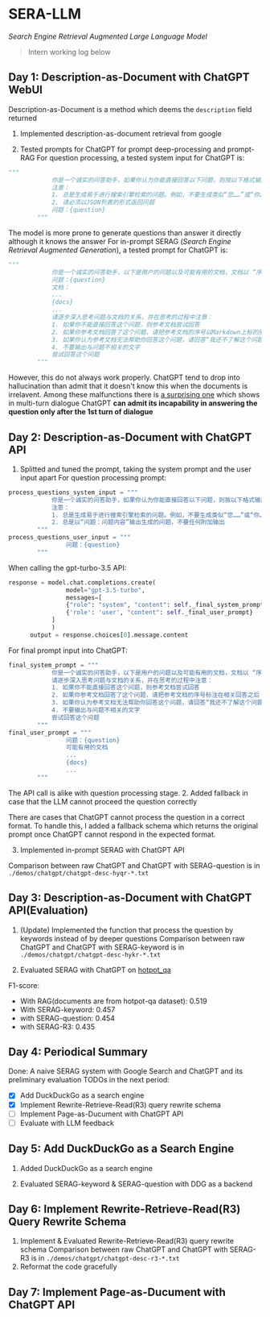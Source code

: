 # SERA-LLM
*Search Engine Retrieval Augmented Large Language Model*

> Intern working log below
## Day 1: Description-as-Document with ChatGPT WebUI

Description-as-Document is a method which deems the `description` field returned

1. Implemented description-as-document retrieval from google

2. Tested prompts for ChatGPT for prompt deep-processing and prompt-RAG
For question processing, a tested system input for ChatGPT is:
```python
"""
            你是一个诚实的问答助手，如果你认为你能直接回答以下问题，则按以下格式输出：“答案: 该问题的答案”，否则，请针对以下问题生成{k}个更加深入的问题并直接输出。
            注意：
            1. 总是生成易于进行搜索引擎检索的问题。例如，不要生成类似“您……”或“你……”的问题，
            2. 请必须以JSON列表的形式返回问题
            问题：{question}
        """
```
The model is more prone to generate questions than answer it directly although it knows the answer
For in-prompt SERAG (*Search Engine Retrieval Augmented Generation*), a tested prompt for ChatGPT is:

```python
"""
            你是一个诚实的问答助手，以下是用户的问题以及可能有用的文档，文档以 “序号：内容” 的格式给出：
            问题：{question}
            文档：
            ...
            {docs}
            ...
            请逐步深入思考问题与文档的关系，并在思考的过程中注意：
            1. 如果你不能直接回答这个问题，则参考文档尝试回答
            2. 如果你参考文档回答了这个问题，请把参考文档的序号以Markdown上标的形式标注在相关回答之后
            3. 如果你认为参考文档无法帮助你回答这个问题，请回答“我还不了解这个问题的答案”
            4. 不要输出与问题不相关的文字
            尝试回答这个问题
        """
```

However, this do not always work properly. ChatGPT tend to drop into hallucination than admit that it doesn't know this when the documents is irrelavent. Among these malfunctions there is [a surprising one](https://chat.openai.com/share/9c26faf9-4ad7-4430-ae03-2ca15833c628) which shows in multi-turn dialogue ChatGPT **can admit its incapability in answering the question only after the 1st turn of dialogue**

## Day 2: Description-as-Document with ChatGPT API

1. Splitted and tuned the prompt, taking the system prompt and the user input apart
For question processing prompt:
```python
process_questions_system_input = """
            你是一个诚实的问答助手，如果你认为你能直接回答以下问题，则按以下格式输出：“答案: 该问题的答案”，否则，请针对以下问题生成{k}个更加深入的问题并以“问题：问题内容”输出。
            注意：
            1. 总是生成易于进行搜索引擎检索的问题。例如，不要生成类似“您……”或“你……”的问题，
            2. 总是以“问题：问题内容”输出生成的问题，不要任何附加输出
        """
process_questions_user_input = """
                问题：{question}
        """
```
When calling the gpt-turbo-3.5 API:
```python
response = model.chat.completions.create(
                model="gpt-3.5-turbo",
                messages=[
                {"role": "system", "content": self._final_system_prompt},
                {'role': 'user', "content": self._final_user_prompt}
            ]
            )
      output = response.choices[0].message.content
```

For final prompt input into ChatGPT:
```python
final_system_prompt = """
            你是一个诚实的问答助手，以下是用户的问题以及可能有用的文档，文档以 “序号：内容” 的格式给出：
            请逐步深入思考问题与文档的关系，并在思考的过程中注意：
            1. 如果你不能直接回答这个问题，则参考文档尝试回答
            2. 如果你参考文档回答了这个问题，请把参考文档的序号标注在相关回答之后
            3. 如果你认为参考文档无法帮助你回答这个问题，请回答“我还不了解这个问题的答案”
            4. 不要输出与问题不相关的文字
            尝试回答这个问题
        """
final_user_prompt = """
                问题：{question}
                可能有用的文档
                ...
                {docs}
                ...
        """
```
The API call is alike with question processing stage.
2. Added fallback in case that the LLM cannot proceed the question correctly

There are cases that ChatGPT cannot process the question in a correct format. To handle this, I added a fallback schema which returns the original prompt once ChatGPT cannot respond in the expected format.

3. Implemented in-prompt SERAG with ChatGPT API

Comparison between raw ChatGPT and ChatGPT with SERAG-question is in `./demos/chatgpt/chatgpt-desc-hyqr-*.txt`

## Day 3: Description-as-Document with ChatGPT API(Evaluation)

1. (Update) Implemented the function that process the question by keywords instead of by deeper questions
Comparison between raw ChatGPT and ChatGPT with SERAG-keyword is in `./demos/chatgpt/chatgpt-desc-hykr-*.txt`

2. Evaluated SERAG with ChatGPT on [hotpot_qa](https://huggingface.co/datasets/hotpot_qa) 

F1-score:
- With RAG(documents are from hotpot-qa dataset): 0.519
- With SERAG-keyword: 0.457
- with SERAG-question: 0.454
- with SERAG-R3: 0.435
## Day 4: Periodical Summary
Done: A naive SERAG system with Google Search and ChatGPT and its preliminary evaluation
TODOs in the next period: 
- [x] Add DuckDuckGo as a search engine
- [x] Implement Rewrite-Retrieve-Read(R3) query rewrite schema
- [ ] Implement Page-as-Ducument with ChatGPT API
- [ ] Evaluate with LLM feedback

## Day 5: Add DuckDuckGo as a Search Engine
1. Added DuckDuckGo as a search engine

2. Evaluated SERAG-keyword & SERAG-question with DDG as a backend

## Day 6: Implement Rewrite-Retrieve-Read(R3) Query Rewrite Schema
1. Implement & Evaluated Rewrite-Retrieve-Read(R3) query rewrite schema
Comparison between raw ChatGPT and ChatGPT with SERAG-R3 is in `./demos/chatgpt/chatgpt-desc-r3-*.txt`
2. Reformat the code gracefully

## Day 7: Implement Page-as-Ducument with ChatGPT API